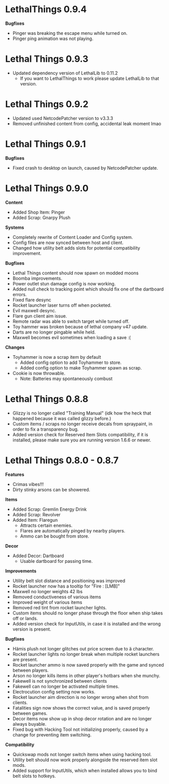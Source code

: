 # LethalThings 0.9.4
**Bugfixes**  
- Pinger was breaking the escape menu while turned on.  
- Pinger ping animation was not playing.  
  
# Lethal Things 0.9.3  
- Updated dependency version of LethalLib to 0.11.2  
	- If you want to LethalThings to work please update LethalLib to that version.  
  
# Lethal Things 0.9.2
- Updated used NetcodePatcher version to v3.3.3  
- Removed unfinished content from config, accidental leak moment lmao  

# Lethal Things 0.9.1
**Bugfixes**
- Fixed crash to desktop on launch, caused by NetcodePatcher update.

# Lethal Things 0.9.0
**Content**
- Added Shop Item: Pinger
- Added Scrap: Gnarpy Plush

**Systems**
- Completely rewrite of Content Loader and Config system.
- Config files are now synced between host and client.  
- Changed how utility belt adds slots for potential compatibility improvement.  

**Bugfixes**
- Lethal Things content should now spawn on modded moons  
- Boomba improvements.  
- Power outlet stun damage config is now working.  
- Added null check to tracking point which should fix one of the dartboard errors.  
- Fixed flare desync  
- Rocket launcher laser turns off when pocketed.  
- Evil maxwell desync.  
- Flare gun client aim issue.  
- Remote radar was able to switch target while turned off.  
- Toy hammer was broken because of lethal company v47 update.  
- Darts are no longer pingable while held.
- Maxwell becomes evil sometimes when loading a save :(

**Changes**
- Toyhammer is now a scrap item by default  
	- Added config option to add Toyhammer to store.  
	- Added config option to make Toyhammer spawn as scrap.  
- Cookie is now throwable.  
	- Note: Batteries may spontaneously combust  

# Lethal Things 0.8.8
- Glizzy is no longer called "Training Manual" (idk how the heck that happened because it was called glizzy before.)
- Custom items / scraps no longer receive decals from spraypaint, in order to fix a transparency bug.
- Added version check for Reserved Item Slots compatibility, if it is installed, please make sure you are running version 1.6.6 or newer.

# Lethal Things 0.8.0 - 0.8.7
**Features**  
- Crimas vibes!!!   
- Dirty stinky arsons can be showered.    
  
**Items**  
- Added Scrap: Gremlin Energy Drink  
- Added Scrap: Revolver  
- Added Item: Flaregun  
	- Attracts certain enemies.  
	- Flares are automatically pinged by nearby players.  
	- Ammo can be bought from store.  

**Decor**  
- Added Decor: Dartboard  
	- Usable dartboard for passing time.  

**Improvements**  
- Utility belt slot distance and positioning was improved  
- Rocket launcher now has a tooltip for "Fire : [LMB]"  
- Maxwell no longer weights 42 lbs  
- Removed conductiveness of various items  
- Improved weight of various items  
- Removed red tint from rocket launcher lights.  
- Custom items should no longer phase through the floor when ship takes off or lands.  
- Added version check for InputUtils, in case it is installed and the wrong version is present.   
  
**Bugfixes**  
- Hämis plush not longer glitches out price screen due to ä character.  
- Rocket launcher lights no longer break when multiple rocket launchers are present.  
- Rocket launcher ammo is now saved properly with the game and synced between players.  
- Arson no longer kills items in other player's hotbars when she munchy.  
- Fakewell is not synchronized between clients  
- Fakewell can no longer be activated multiple times.  
- Electrocution config setting now works.  
- Rocket launcher aim direction is no longer wrong when shot from clients.  
- Fatalities sign now shows the correct value, and is saved properly between games.  
- Decor items now show up in shop decor rotation and are no longer always buyable.  
- Fixed bug with Hacking Tool not initializing properly, caused by a change for preventing item switching.  

**Compatibility**  
- Quickswap mods not longer switch items when using hacking tool.  
- Utility belt should now work properly alongside the reserved item slot mods.  
- Added support for InputUtils, which when installed allows you to bind belt slots to hotkeys.